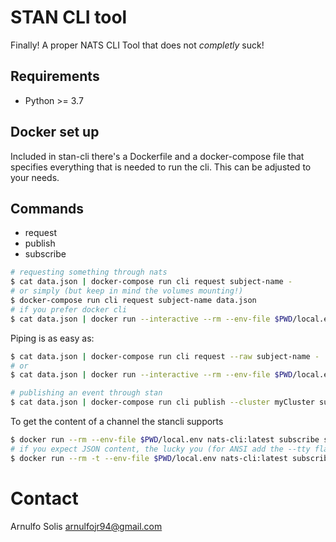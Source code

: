 # STAN CLI tool


Finally! A proper NATS CLI Tool that does not *completly* suck!

## Requirements

* Python >= 3.7

## Docker set up

Included in stan-cli there's a Dockerfile and a docker-compose file that specifies everything that is needed to run the cli.
This can be adjusted to your needs.

## Commands

* request
* publish
* subscribe

```bash
# requesting something through nats
$ cat data.json | docker-compose run cli request subject-name -
# or simply (but keep in mind the volumes mounting!)
$ docker-compose run cli request subject-name data.json
# if you prefer docker cli
$ cat data.json | docker run --interactive --rm --env-file $PWD/local.env nats-cli:latest request subject -
```

Piping is as easy as:

```bash
$ cat data.json | docker-compose run cli request --raw subject-name - | jq -s .
# or
$ cat data.json | docker run --interactive --rm --env-file $PWD/local.env nats-cli:latest request subject - | jq .
```

```bash
# publishing an event through stan
$ cat data.json | docker-compose run cli publish --cluster myCluster subject-name -
```


To get the content of a channel the stancli supports

```bash
$ docker run --rm --env-file $PWD/local.env nats-cli:latest subscribe subject
# if you expect JSON content, the lucky you (for ANSI add the --tty flag to docker run)
$ docker run --rm -t --env-file $PWD/local.env nats-cli:latest subscribe subject --pretty-json
```

# Contact

Arnulfo Solis
arnulfojr94@gmail.com
